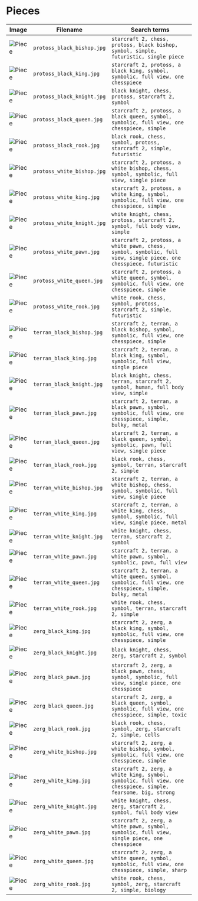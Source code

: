 # Pieces

<!-- markdownlint-disable MD013 --><!-- Tables cannot be split up over lines, hence will break 80 characters per line -->

| Image                              | Filename                   | Search terms                                                                                                       |
| ---------------------------------- | -------------------------- | ------------------------------------------------------------------------------------------------------------------ |
| ![Piece](protoss_black_bishop.jpg) | `protoss_black_bishop.jpg` | `starcraft 2, chess, protoss, black bishop, symbol, simple, futuristic, single piece`                              |
| ![Piece](protoss_black_king.jpg)   | `protoss_black_king.jpg`   | `starcraft 2, protoss, a black king, symbol, symbolic, full view, one chesspiece`                                  |
| ![Piece](protoss_black_knight.jpg) | `protoss_black_knight.jpg` | `black knight, chess, protoss, starcraft 2, symbol`                                                                |
| ![Piece](protoss_black_queen.jpg)  | `protoss_black_queen.jpg`  | `starcraft 2, protoss, a black queen, symbol, symbolic, full view, one chesspiece, simple`                         |
| ![Piece](protoss_black_rook.jpg)   | `protoss_black_rook.jpg`   | `black rook, chess, symbol, protoss, starcraft 2, simple, futuristic`                                              |
| ![Piece](protoss_white_bishop.jpg) | `protoss_white_bishop.jpg` | `starcraft 2, protoss, a white bishop, chess, symbol, symbolic, full view, single piece`                           |
| ![Piece](protoss_white_king.jpg)   | `protoss_white_king.jpg`   | `starcraft 2, protoss, a white king, symbol, symbolic, full view, one chesspiece, simple`                          |
| ![Piece](protoss_white_knight.jpg) | `protoss_white_knight.jpg` | `white knight, chess, protoss, starcraft 2, symbol, full body view, simple`                                        |
| ![Piece](protoss_white_pawn.jpg)   | `protoss_white_pawn.jpg`   | `starcraft 2, protoss, a white pawn, chess, symbol, symbolic, full view, single piece, one chesspiece, futuristic` |
| ![Piece](protoss_white_queen.jpg)  | `protoss_white_queen.jpg`  | `starcraft 2, protoss, a white queen, symbol, symbolic, full view, one chesspiece, simple`                         |
| ![Piece](protoss_white_rook.jpg)   | `protoss_white_rook.jpg`   | `white rook, chess, symbol, protoss, starcraft 2, simple, futuristic`                                              |
| ![Piece](terran_black_bishop.jpg)  | `terran_black_bishop.jpg`  | `starcraft 2, terran, a black bishop, symbol, symbolic, full view, one chesspiece, simple`                         |
| ![Piece](terran_black_king.jpg)    | `terran_black_king.jpg`    | `starcraft 2, terran, a black king, symbol, symbolic, full view, single piece`                                     |
| ![Piece](terran_black_knight.jpg)  | `terran_black_knight.jpg`  | `black knight, chess, terran, starcraft 2, symbol, human, full body view, simple`                                  |
| ![Piece](terran_black_pawn.jpg)    | `terran_black_pawn.jpg`    | `starcraft 2, terran, a black pawn, symbol, symbolic, full view, one chesspiece, simple, bulky, metal`             |
| ![Piece](terran_black_queen.jpg)   | `terran_black_queen.jpg`   | `starcraft 2, terran, a black queen, symbol, symbolic, pawn, full view, single piece`                              |
| ![Piece](terran_black_rook.jpg)    | `terran_black_rook.jpg`    | `black rook, chess, symbol, terran, starcraft 2, simple`                                                           |
| ![Piece](terran_white_bishop.jpg)  | `terran_white_bishop.jpg`  | `starcraft 2, terran, a white bishop, chess, symbol, symbolic, full view, single piece`                            |
| ![Piece](terran_white_king.jpg)    | `terran_white_king.jpg`    | `starcraft 2, terran, a white king, chess, symbol, symbolic, full view, single piece, metal`                       |
| ![Piece](terran_white_knight.jpg)  | `terran_white_knight.jpg`  | `white knight, chess, terran, starcraft 2, symbol`                                                                 |
| ![Piece](terran_white_pawn.jpg)    | `terran_white_pawn.jpg`    | `starcraft 2, terran, a white pawn, symbol, symbolic, pawn, full view`                                             |
| ![Piece](terran_white_queen.jpg)   | `terran_white_queen.jpg`   | `starcraft 2, terran, a white queen, symbol, symbolic, full view, one chesspiece, simple, bulky, metal`            |
| ![Piece](terran_white_rook.jpg)    | `terran_white_rook.jpg`    | `white rook, chess, symbol, terran, starcraft 2, simple`                                                           |
| ![Piece](zerg_black_king.jpg)      | `zerg_black_king.jpg`      | `starcraft 2, zerg, a black king, symbol, symbolic, full view, one chesspiece, simple`                             |
| ![Piece](zerg_black_knight.jpg)    | `zerg_black_knight.jpg`    | `black knight, chess, zerg, starcraft 2, symbol`                                                                   |
| ![Piece](zerg_black_pawn.jpg)      | `zerg_black_pawn.jpg`      | `starcraft 2, zerg, a black pawn, chess, symbol, symbolic, full view, single piece, one chesspiece`                |
| ![Piece](zerg_black_queen.jpg)     | `zerg_black_queen.jpg`     | `starcraft 2, zerg, a black queen, symbol, symbolic, full view, one chesspiece, simple, toxic`                     |
| ![Piece](zerg_black_rook.jpg)      | `zerg_black_rook.jpg`      | `black rook, chess, symbol, zerg, starcraft 2, simple, cells`                                                      |
| ![Piece](zerg_white_bishop.jpg)    | `zerg_white_bishop.jpg`    | `starcraft 2, zerg, a white bishop, symbol, symbolic, full view, one chesspiece, simple`                           |
| ![Piece](zerg_white_king.jpg)      | `zerg_white_king.jpg`      | `starcraft 2, zerg, a white king, symbol, symbolic, full view, one chesspiece, simple, fearsome, big, strong`      |
| ![Piece](zerg_white_knight.jpg)    | `zerg_white_knight.jpg`    | `white knight, chess, zerg, starcraft 2, symbol, full body view`                                                   |
| ![Piece](zerg_white_pawn.jpg)      | `zerg_white_pawn.jpg`      | `starcraft 2, zerg, a white pawn, symbol, symbolic, full view, single piece, one chesspiece`                       |
| ![Piece](zerg_white_queen.jpg)     | `zerg_white_queen.jpg`     | `starcraft 2, zerg, a white queen, symbol, symbolic, full view, one chesspiece, simple, sharp`                     |
| ![Piece](zerg_white_rook.jpg)      | `zerg_white_rook.jpg`      | `white rook, chess, symbol, zerg, starcraft 2, simple, biology`                                                    |

<!-- markdownlint-enable MD013 -->

